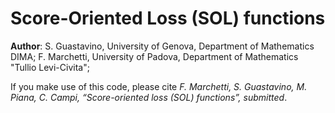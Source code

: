 # Score-Oriented Loss (SOL) functions

**Author**: S. Guastavino, University of Genova, Department of Mathematics DIMA; F. Marchetti, University of Padova, Department of Mathematics "Tullio Levi-Civita";

If you make use of this code, please cite *F. Marchetti, S. Guastavino, M. Piana, C. Campi, “Score-oriented loss (SOL) functions”, submitted*.
